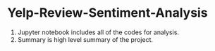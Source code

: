 # Yelp-Review-Sentiment-Analysis

1. Jupyter notebook includes all of the codes for analysis. 
2. Summary is high level summary of the project. 
